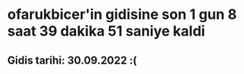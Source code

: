 # ofarukbicer'in gidisine son 1 gun 8 saat 39 dakika 51 saniye kaldi

## Gidis tarihi: 30.09.2022 :(